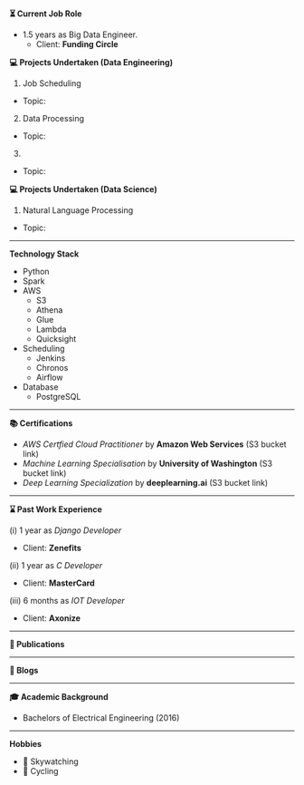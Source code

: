 **:hourglass_flowing_sand: Current Job Role**
- 1.5 years as Big Data Engineer. 
  - Client: **Funding Circle**

**:computer: Projects Undertaken (Data Engineering)**
1. Job Scheduling
- Topic:

2. Data Processing
- Topic:

3. 
- Topic:

**:computer: Projects Undertaken (Data Science)**
1. Natural Language Processing
- Topic:

------------------------------------

**Technology Stack**
- Python
- Spark
- AWS 
   - S3
   - Athena
   - Glue
   - Lambda
   - Quicksight
- Scheduling
    - Jenkins
    - Chronos
    - Airflow
- Database
  - PostgreSQL

------------------------------------

**:books: Certifications**
- _AWS Certfied Cloud Practitioner_ by **Amazon Web Services** (S3 bucket link)
-  _Machine Learning Specialisation_ by **University of Washington** (S3 bucket link)
- _Deep Learning Specialization_ by **deeplearning.ai** (S3 bucket link)

------------------------------------

**:hourglass: Past Work Experience**

(i) 1 year as _Django Developer_ 
  - Client: **Zenefits**
  
(ii) 1 year as _C Developer_ 
  - Client: **MasterCard**
  
(iii) 6 months as _IOT Developer_ 
  - Client: **Axonize**

------------------------------------

**:page_facing_up: Publications**

------------------------------------

**:memo: Blogs**

------------------------------------

**:mortar_board: Academic Background**
- Bachelors of Electrical Engineering (2016)

------------------------------------

**Hobbies**

- :telescope: Skywatching
- :bicyclist: Cycling

